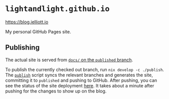 # `lightandlight.github.io`

<https://blog.ielliott.io>

My personal GitHub Pages site.

## Publishing

The actual site is served from [`docs/` on the `published`
branch](https://github.com/LightAndLight/lightandlight.github.io/tree/published/docs).

To publish the currently checked out branch, run `nix develop -c ./publish`. The
[`publish`](./publish) script syncs the relevant branches and generates the site, committing it to
`published` and pushing to GitHub. After pushing, you can see the status of the site deployment
[here](https://github.com/LightAndLight/lightandlight.github.io/actions). It takes about a minute
after pushing for the changes to show up on the blog.